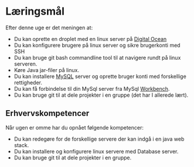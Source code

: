 # Læringsmål

Efter denne uge er det meningen at:

- Du kan oprette en droplet med en linux server på [Digital Ocean](https://www.digitalocean.com/)
- Du kan konfigurere brugere på linux server og sikre brugerkonti med SSH
- Du kan bruge git bash commandline tool til at navigere rundt på linux serveren.
- Køre Java jar-filer på linux.
- Du kan installere [MySQL](https://dev.mysql.com/downloads/installer/) server og oprette bruger konti med forskellige rettigheder.
- Du kan få forbindelse til din MySql server fra MySql [Workbench](https://www.mysql.com/products/workbench/).
- Du kan bruge git til at dele projekter i en gruppe (det har I allerede lært).

## Erhvervskompetencer

Når ugen er omme har du opnået følgende kompetencer:

- Du kan redegøre for de forskellige servere der kan indgå i en java web stack. 
- Du kan installere og konfigurere linux servere med Database server.
- Du kan bruge git til at dele projekter i en gruppe.

